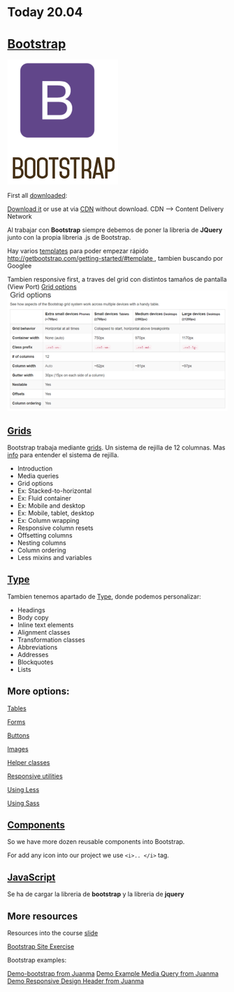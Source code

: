 # Today 20.04

# [Bootstrap](https://skylabcoders.github.io/bootcamp-abril2017/?full#bootstrap) 

[![Bootstrap.png](img/Bootstrap.png)](https://skylabcoders.github.io/bootcamp-abril2017/?full#bootstrap)

First all [downloaded](https://skylabcoders.github.io/bootcamp-abril2017/?full#98):

[Download it](http://getbootstrap.com/) or use at via [CDN](http://getbootstrap.com/getting-started/#download-cdn) without download.
CDN --> Content Delivery Network

Al trabajar con **Bootstrap** siempre debemos de poner la libreria de **JQuery** junto con la propia libreria .js de Bootstrap.

Hay varios [templates](https://skylabcoders.github.io/bootcamp-abril2017/?full#98) para poder empezar rápido
[http://getbootstrap.com/getting-started/#template ](http://getbootstrap.com/getting-started/#template), tambien buscando por Googlee


Tambien responsive first, a traves del grid con distintos tamaños de pantalla (View Port)
[Grid options](http://getbootstrap.com/css/#grid-options)
![grip_options](img/grip_options.png)

## [Grids](http://getbootstrap.com/css/#grid)
Bootstrap trabaja mediante [grids](http://getbootstrap.com/css/#grid).
Un sistema de rejilla de 12 columnas.
Mas [info](https://scotch.io/tutorials/understanding-the-bootstrap-3-grid-system) para entender el sistema de rejilla.


*   Introduction
*   Media queries
*   Grid options
*   Ex: Stacked-to-horizontal
*   Ex: Fluid container
*   Ex: Mobile and desktop
*   Ex: Mobile, tablet, desktop
*   Ex: Column wrapping
*   Responsive column resets
*   Offsetting columns
*   Nesting columns
*   Column ordering
*   Less mixins and variables

## [Type](http://getbootstrap.com/css/#type)


Tambien tenemos apartado de [Type](http://getbootstrap.com/css/#type), donde podemos personalizar:

*   Headings
*   Body copy
*   Inline text elements
*   Alignment classes
*   Transformation classes
*   Abbreviations
*   Addresses
*   Blockquotes
*   Lists

## More options:

[Tables](http://getbootstrap.com/css/#tables)

[Forms](http://getbootstrap.com/css/#forms)

[Buttons](http://getbootstrap.com/css/#buttons)

[Images](http://getbootstrap.com/css/#images)

[Helper classes](http://getbootstrap.com/css/#helper-classes)

[Responsive utilities](http://getbootstrap.com/css/#responsive-utilities)

[Using Less](http://getbootstrap.com/css/#less)

[Using Sass](http://getbootstrap.com/css/#sass)

## [Components](http://getbootstrap.com/components/)

So we have more dozen reusable components into Bootstrap.

For add any icon into our project we use ```<i>.. </i>``` tag.

## [JavaScript](http://getbootstrap.com/javascript/)

Se ha de cargar la libreria de **bootstrap** y la libreria de **jquery**

## More resources

Resources into the course [slide](https://skylabcoders.github.io/bootcamp-abril2017/?full#100)

[Bootstrap Site Exercise](https://github.com/juanmaguitar/bootstrap-exercises)

Bootstrap examples:

[Demo-bootstrap from Juanma](examples/demo-bootstrap.html)
[Demo Example Media Query from Juanma](examples/example_media-query.html)
[Demo Responsive Design Header from Juanma](examples/responsive-design-header.html)

